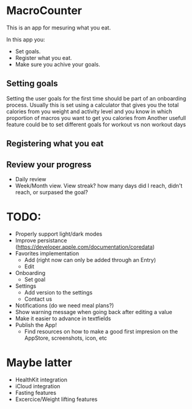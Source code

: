 # MacroCounter

This is an app for mesuring what you eat.

In this app you:
- Set goals.
- Register what you eat.
- Make sure you achive your goals.

## Setting goals
Setting the user goals for the first time should be part of an onboarding process. Usually this is set using a calculator that gives you the total calories from you weight and activity level and you know in which proportion of macros you want to get you calories from
Another usefull feature could be to set different goals for workout vs non workout days

## Registering what you eat

## Review your progress
- Daily review
- Week/Month view. View streak? how many days did I reach, didn't reach, or surpased the goal?

# TODO:
- Properly support light/dark modes
- Improve persistance (https://developer.apple.com/documentation/coredata)
- Favorites implementation
    - Add (right now can only be added through an Entry)
    - Edit
- Onboarding
    - Set goal
- Settings
    - Add version to the settings
    - Contact us
- Notifications (do we need meal plans?)
- Show warning message when going back after editing a value
- Make it easier to advance in textfields
- Publish the App!
    - Find resources on how to make a good first impresion on the AppStore, screenshots, icon, etc

# Maybe latter
- HealthKit integration
- iCloud integration
- Fasting features
- Excercice/Weight lifting features
